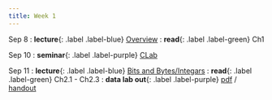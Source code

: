 ```yaml
---
title: Week 1
---
```


Sep 8
: **lecture**{: .label .label-blue} [Overview](/ICS-Fall25/assets/lec/01-overview.pdf)
  : **read**{: .label .label-green} Ch1

Sep 10
: **seminar**{: .label .label-purple} [CLab](/ICS-Fall25/assets/CLab.pptx)

Sep 11
: **lecture**{: .label .label-blue} [Bits and Bytes/Integars](/ICS-Fall25/assets/lec/02-bits-bytes-ints.pdf)
  : **read**{: .label .label-green} Ch2.1 - Ch2.3
: **data lab out**{: .label .label-purple} [pdf](/ICS-Fall25/assets/new_lab/datalab.pdf) / [handout](/ICS-Fall25/assets/new_lab/datalab-handout.tar)
